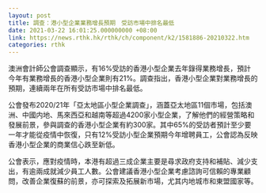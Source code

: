 ```yaml
---
layout: post
title: 調查：港小型企業業務增長預期　受訪市場中排名最低
date: 2021-03-22 16:01:25.000000000 +08:00
link: https://news.rthk.hk/rthk/ch/component/k2/1581886-20210322.htm
categories: rthk
---
```


澳洲會計師公會調查顯示，有16%受訪的香港小型企業去年錄得業務增長，預計今年有業務增長的香港小型企業則有21%。調查指出，香港小型企業對業務增長的預期，連續兩年在所有受訪市場中排名最低。

公會發布2020/21年「亞太地區小型企業調查」，涵蓋亞太地區11個市場，包括澳洲、中國内地、馬來西亞和越南等超過4200家小型企業，了解他們的經營策略和發展前景，參與調查的香港小型企業有約300家。其中65%的受訪者預計至少要一年才能從疫情中恢復，只有12%受訪小型企業預期今年增聘員工，公會認為反映香港小型企業的商業信心跌至新低。

公會表示，應對疫情時，本港有超過三成企業主要是尋求政府支持和補貼、減少支出，有逾兩成就減少員工人數。公會建議香港小型企業考慮諮詢可信賴的專業顧問，改善企業復蘇的前景，亦可探索及拓展新市場，尤其内地城市和東盟國家等。
